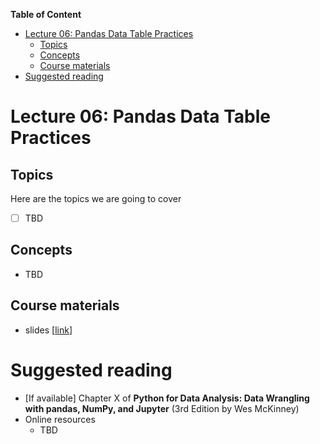 
**Table of Content**
- [Lecture 06: Pandas Data Table Practices](#lecture-06-pandas-data-table-practices)
  - [Topics](#topics)
  - [Concepts](#concepts)
  - [Course materials](#course-materials)
- [Suggested reading](#suggested-reading)

# Lecture 06: Pandas Data Table Practices

## Topics
Here are the topics we are going to cover
* [ ] TBD


## Concepts
* TBD


## Course materials
* slides [[link](TBD)]

# Suggested reading
* [If available] Chapter X of **Python for Data Analysis: Data Wrangling with pandas, NumPy, and Jupyter** (3rd Edition by Wes McKinney)
* Online resources
  * TBD
